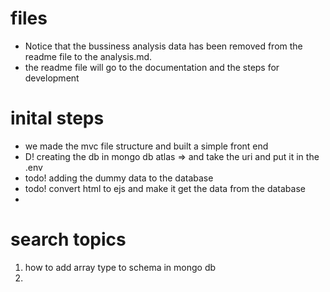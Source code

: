 # files 
- Notice that the bussiness analysis data has been removed from the readme file to the analysis.md. 
- the readme file will go to the documentation and the steps for development

# inital steps
- we made the mvc file structure and built a simple front end
- D! creating the db in mongo db atlas => and take the uri and put it in the .env
- todo! adding the dummy data to the database
- todo! convert html to ejs and make it get the data from the database
- 

# search topics 
1. how to add array type to schema in mongo db
2. 

